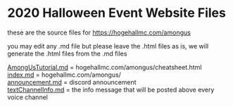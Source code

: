# 2020 Halloween Event Website Files

these are the source files for https://hogehallmc.com/amongus

you may edit any .md file but please leave the .html files as is, we will
generate the .html files from the .md files

[AmongUsTutorial.md](AmongUsTutorial.md) = hogehallmc.com/amongus/cheatsheet.html  
[index.md](index.md) = hogehallmc.com/amongus/  
[announcement.md](announcement.md) = discord announcement  
[textChannelInfo.md](textChannelInfo.md) = the info message that will be posted above every voice channel
